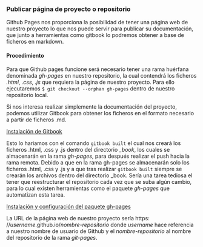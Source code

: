 ### Publicar página de proyecto o repositorio

Github Pages nos proporciona la posibilidad de tener una página web de nuestro proyecto lo que nos puede servir para publicar su documentación, que junto a herramientas como gitbook lo podremos obtener a base de ficheros en markdown.

#### Procedimiento

Para que Github pages funcione será necesario tener una rama huérfana denominada _gh-pages_ en nuestro repositorio, la cual contendrá los ficheros _.html_, _.css_, _.js_ que requiera la página de nuestro proyecto. Para ello ejecutaremos `$ git checkout --orphan gh-pages` dentro de nuestro repositorio local.

Si nos interesa realizar simplemente la documentación del proyecto, podemos utilizar Gitbook para obtener los ficheros en el formato necesario a partir de ficheros .md.

[Instalación de Gitbook](../herramientas/gitbook.md)

Esto lo hariamos con el comando `gitbook built` el cual nos creará los ficheros .html, .css y .js dentro del directorio _\_book_, los cuales se almacenarán en la rama _gh-pages_, para después realizar el push hacia la rama remota.
Debido a que en la rama gh-pages se almacenarán solo los ficheros .html, .css y .js y a que tras realizar `gitbook built` siempre se crearán los archivos dentro del directorio \_book. Sería una tarea tediosa el tener que reestructurar el repositorio cada vez que se suba algún cambio, para lo cual existen herramientas como el paquete _gh-pages_ que automatizan esta tarea.

[Instalación y configuración del paquete gh-pages](../herramientas/paquete-gh-pages)

La URL de la página web de nuestro proyecto sería https: //_username_.github.io/_nombre-repositorio_ donde _username_ hace referencia a nuestro nombre de usuario de Github y el _nombre-repositorio_ al nombre del repositorio de la rama _git-pages_.
